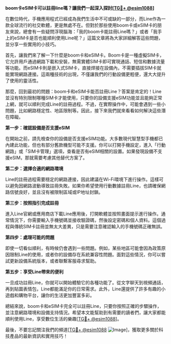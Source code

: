 **boom卡eSIM卡可以註冊line嗎？讓我們一起深入探討[[TG💪+ @esim1088](https://t.me/s/esim1088)]**

在數位時代，手機應用程式已經成為我們生活中不可或缺的一部分，而Line作為一款全球流行的社交軟體，更是無處不在。但對於那些使用boom卡或eSIM卡的朋友來說，總會有一些疑問浮現腦海：「我的boom卡能註冊Line嗎？」或者「我手上的eSIM卡是否也能順利使用Line呢？」這篇文章將為大家詳細解答這些問題，並分享一些實用的小技巧。

首先，讓我們來了解一下什麼是boom卡和eSIM卡。Boom卡是一種虛擬SIM卡，它允許用戶通過網路下載和安裝，無需實體SIM卡即可實現通話、短信和數據流量等功能。而eSIM卡則是嵌入式SIM卡，直接焊接在設備內，不需要插拔SIM卡就能實現網路連接。這兩種技術的出現，不僅讓我們的行動設備更輕便，還大大提升了使用的靈活性。

那麼，回到最初的問題：boom卡和eSIM卡能否註冊Line？答案是肯定的！Line並沒有特別限制哪種SIM卡才能使用，只要你的設備支援eSIM功能並且能夠正常上網，就可以順利完成Line的註冊過程。不過，在實際操作中，可能會遇到一些小問題，比如網路穩定性、地區限制等。因此，接下來我們就來看看如何解決這些潛在障礙。

**第一步：確認設備是否支援eSIM**

在開始之前，請先檢查你的設備是否支援eSIM功能。大多數現代智慧型手機都已內建此功能，但也有部分舊款機型可能不支援。你可以打開手機設定，進入「行動網路」或「SIM卡管理」選項，查看是否有eSIM相關的設置。如果發現設備不支援eSIM，那就需要考慮其他替代方案了。

**第二步：選擇合適的網路環境**

Line的註冊過程需要穩定的網路連接，因此建議在Wi-Fi環境下進行操作。這樣可以避免因網路波動導致註冊失敗。如果你希望使用行動數據註冊Line，也請確保網路信號良好，並且沒有被限制區域或IP地址封鎖。

**第三步：按照指引完成註冊**

進入Line官網或應用商店下載Line應用後，打開軟體並按照畫面提示進行操作。通常情況下，你需要輸入手機號碼並接收驗證碼，然後設定密碼和個人資料。這個過程與傳統SIM卡註冊並無太大差異，只是需要注意確認輸入的手機號碼正確無誤。

**第四步：處理可能的問題**

即使一切看似順利，有時候仍會遇到一些問題。例如，某些地區可能會因為政策原因限制Line的使用，或者你的設備存在系統兼容性問題。面對這些情況，你可以嘗試更新設備系統版本，或者聯繫客服尋求幫助。

**第五步：享受Line帶來的便利**

一旦成功註冊Line，你就可以開始體驗它的各種功能了。從文字聊天到視頻通話，再到貼圖表情包，Line都能滿足你的日常需求。此外，Line還提供了許多有趣的小遊戲和購物平台，讓你的生活更加豐富多彩。

總結來說，boom卡和eSIM卡完全可以註冊Line，只要你按照正確的步驟操作，並注意網路環境和設備支持情況。希望本文能幫助到有需要的讀者們，讓大家都能順利使用Line，享受數位生活的樂趣[[TG💪+ @esim1088](https://t.me/s/esim1088)]。

最後，不要忘記關注我們的頻道[[TG💪+ @esim1088](https://t.me/s/esim1088) ![Image](https://i.postimg.cc/4NQfJmqS/Snipaste-2025-05-13-00-14-12.png)]，獲取更多關於科技產品的最新資訊和實用技巧！
